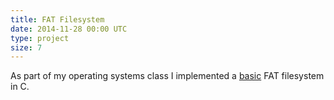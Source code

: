 ```yaml
---
title: FAT Filesystem
date: 2014-11-28 00:00 UTC
type: project
size: 7
---
```

As part of my operating systems class I implemented a [basic](https://github.com/charlieegan3/fat-filesystem) FAT filesystem in C.
